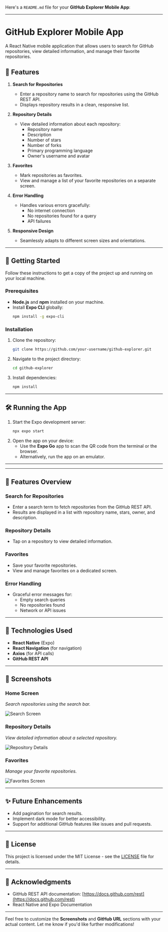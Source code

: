Here's a `README.md` file for your **GitHub Explorer Mobile App**:

---

# GitHub Explorer Mobile App

A React Native mobile application that allows users to search for GitHub repositories, view detailed information, and manage their favorite repositories.

## 📱 Features

1. **Search for Repositories**  
   - Enter a repository name to search for repositories using the GitHub REST API.
   - Displays repository results in a clean, responsive list.

2. **Repository Details**  
   - View detailed information about each repository:
     - Repository name  
     - Description  
     - Number of stars  
     - Number of forks  
     - Primary programming language  
     - Owner's username and avatar

3. **Favorites**  
   - Mark repositories as favorites.  
   - View and manage a list of your favorite repositories on a separate screen.

4. **Error Handling**  
   - Handles various errors gracefully:
     - No internet connection  
     - No repositories found for a query  
     - API failures  

5. **Responsive Design**  
   - Seamlessly adapts to different screen sizes and orientations.

---

## 🚀 Getting Started

Follow these instructions to get a copy of the project up and running on your local machine.

### Prerequisites

- **Node.js** and **npm** installed on your machine.
- Install **Expo CLI** globally:
  ```bash
  npm install -g expo-cli
  ```

### Installation

1. Clone the repository:
   ```bash
   git clone https://github.com/your-username/github-explorer.git
   ```
2. Navigate to the project directory:
   ```bash
   cd github-explorer
   ```
3. Install dependencies:
   ```bash
   npm install
   ```

---

## 🛠️ Running the App

1. Start the Expo development server:
   ```bash
   npx expo start
   ```
2. Open the app on your device:
   - Use the **Expo Go** app to scan the QR code from the terminal or the browser.
   - Alternatively, run the app on an emulator.

---


---

## 🌟 Features Overview

### **Search for Repositories**
- Enter a search term to fetch repositories from the GitHub REST API.
- Results are displayed in a list with repository name, stars, owner, and description.

### **Repository Details**
- Tap on a repository to view detailed information.

### **Favorites**
- Save your favorite repositories.
- View and manage favorites on a dedicated screen.

### **Error Handling**
- Graceful error messages for:
  - Empty search queries
  - No repositories found
  - Network or API issues

---

## 🔧 Technologies Used

- **React Native** (Expo)
- **React Navigation** (for navigation)
- **Axios** (for API calls)
- **GitHub REST API**

---

## 📸 Screenshots



### Home Screen
_Search repositories using the search bar._

![Search Screen](https://via.placeholder.com/400x300)

### Repository Details
_View detailed information about a selected repository._

![Repository Details](https://via.placeholder.com/400x300)

### Favorites
_Manage your favorite repositories._

![Favorites Screen](https://via.placeholder.com/400x300)

---

## ✨ Future Enhancements

- Add pagination for search results.
- Implement dark mode for better accessibility.
- Support for additional GitHub features like issues and pull requests.

---

## 📄 License

This project is licensed under the MIT License - see the [LICENSE](LICENSE) file for details.

---

## 🙌 Acknowledgments

- GitHub REST API documentation: [https://docs.github.com/rest](https://docs.github.com/rest)
- React Native and Expo Documentation

---

Feel free to customize the **Screenshots** and **GitHub URL** sections with your actual content. Let me know if you'd like further modifications!